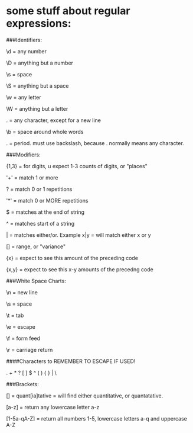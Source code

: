 
# some stuff about regular expressions:
###Identifiers:

\d = any number

\D = anything but a number

\s = space

\S = anything but a space

\w = any letter

\W = anything but a letter

. = any character, except for a new line

\b = space around whole words

\. = period. must use backslash, because . normally means any character.

###Modifiers:

{1,3} = for digits, u expect 1-3 counts of digits, or "places"

'+' = match 1 or more

? = match 0 or 1 repetitions

'*' = match 0 or MORE repetitions

$ = matches at the end of string

^ = matches start of a string

| = matches either/or. Example x|y = will match either x or y

[] = range, or "variance"

{x} = expect to see this amount of the preceding code

{x,y} = expect to see this x-y amounts of the precedng code

###White Space Charts:

\n = new line

\s = space

\t = tab

\e = escape

\f = form feed

\r = carriage return

####Characters to REMEMBER TO ESCAPE IF USED!

. + * ? [ ] $ ^ ( ) { } | \

###Brackets:

[] = quant[ia]tative = will find either quantitative, or quantatative.

[a-z] = return any lowercase letter a-z

[1-5a-qA-Z] = return all numbers 1-5, lowercase letters a-q and uppercase A-Z